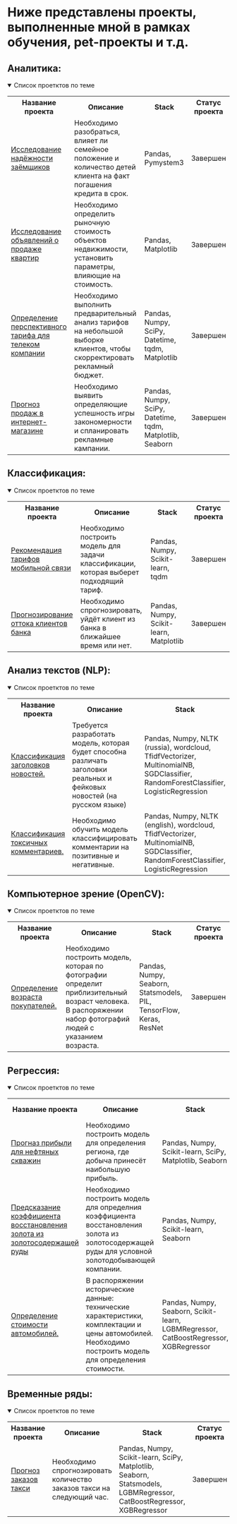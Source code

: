 # Ниже представлены проекты, выполненные мной в рамках обучения, pet-проекты и т.д.

## Аналитика:
<details open>
  <summary>Список проетктов по теме</summary>
<table>
<tr>
  <th>Название проекта</th>
  <th>Описание</th>
  <th>Stack</th>
  <th>Статус проекта</th>
</tr> 
  
<tr>
  <td><a href = "https://github.com/ialeksfaizov/Data-preparation-for-credit-scoring">Исследование надёжности заёмщиков</a></td>
  <td>Необходимо разобраться, влияет ли семейное положение и количество детей клиента на факт погашения кредита в срок.</td>
  <td>Pandas, Pymystem3</td>
  <td>Завершен</td>
</tr>

<tr>
  <td><a href = "https://github.com/ialeksfaizov/Data-preparation-and-visualize-for-estate-market">Исследование объявлений о продаже квартир</a></td>
  <td>Необходимо определить рыночную стоимость объектов недвижимости, установить параметры, влияющие на стоимость.</td>
  <td>Pandas, Matplotlib</td> 
  <td>Завершен</td>
</tr>

<tr>
  <td><a href = "https://github.com/ialeksfaizov/Mobile-tariffs-analysis">Определение перспективного тарифа для телеком компании</a></td>
  <td>Необходимо выполнить предварительный анализ тарифов на небольшой выборке клиентов, чтобы скорректировать рекламный бюджет.</td>
  <td>Pandas, Numpy, SciPy, Datetime, tqdm, Matplotlib</td>  
  <td>Завершен</td>
</tr>

<tr>
  <td><a href = "https://github.com/ialeksfaizov/Game-market-analysis">Прогноз продаж в интернет-магазине</a></td>
  <td>Необходимо выявить определяющие успешность игры закономерности и спланировать рекламные кампании.</td>
  <td>Pandas, Numpy, SciPy, Datetime, tqdm, Matplotlib, Seaborn</td>   
  <td>Завершен</td>
</tr>
 
</table>
</details>

## Классификация:

<details open>
  <summary>Список проетктов по теме</summary>
<table>
<tr>
  <th>Название проекта</th>
  <th>Описание</th>
  <th>Stack</th>
  <th>Статус проекта</th>
</tr> 
  
<tr>
  <td><a href = "https://github.com/ialeksfaizov/Tariffs-recommendation">Рекомендация тарифов мобильной связи</a></td>
  <td>Необходимо построить модель для задачи классификации, которая выберет подходящий тариф.</td>
  <td>Pandas, Numpy, Scikit-learn, tqdm</td>    
  <td>Завершен</td>
</tr>
 
<tr>
  <td><a href = "https://github.com/ialeksfaizov/Churn-prediction">Прогнозирование оттока клиентов банка</a></td>
  <td>Необходимо спрогнозировать, уйдёт клиент из банка в ближайшее время или нет.</td>
  <td>Pandas, Numpy, Scikit-learn, Matplotlib</td>   
  <td>Завершен</td>
</tr>
 
</table>
</details>

## Анализ текстов (NLP):

<details open>
  <summary>Список проетктов по теме</summary>
<table>
<tr>
  <th>Название проекта</th>
  <th>Описание</th>
  <th>Stack</th>
  <th>Статус проекта</th>
</tr> 
  
<tr>
  <td><a href = "https://github.com/ialeksfaizov/Predict-fake-news">Классификация заголовков новостей.</a></td>
  <td>Требуется разработать модель, которая будет способна различать заголовки реальных и фейковых новостей (на русском языке)</td>
  <td>Pandas, Numpy, NLTK (russia), wordcloud, TfidfVectorizer, MultinomialNB, SGDClassifier, RandomForestClassifier, LogisticRegression</td>
  <td>Завершен</td>
</tr>
  
<tr>
  <td><a href = "https://github.com/ialeksfaizov/toxic-comments-classification">Классификация токсичных комментариев.</a></td>
  <td>Необходимо обучить модель классифицировать комментарии на позитивные и негативные.</td>
  <td>Pandas, Numpy, NLTK (english), wordcloud, TfidfVectorizer, MultinomialNB, SGDClassifier, RandomForestClassifier, LogisticRegression</td>
  <td>Завершен</td>
</tr>
  
</table>
</details>

## Компьютерное зрение (OpenCV):

<details open>
  <summary>Список проетктов по теме</summary>
<table>
<tr>
  <th>Название проекта</th>
  <th>Описание</th>
  <th>Stack</th>
  <th>Статус проекта</th>
</tr> 
  
<tr>
  <td><a href = "https://github.com/ialeksfaizov/age-prediction">Определение возраста покупателей.</a></td>
  <td>Необходимо построить модель, которая по фотографии определит приблизительный возраст человека. В распоряжении набор фотографий людей с указанием возраста.</td>
  <td>Pandas, Numpy, Seaborn, Statsmodels, PIL, TensorFlow, Keras, ResNet</td>
  <td>Завершен</td>
</tr>
  
  
</table>
</details>

## Регрессия:

<details open>
  <summary>Список проетктов по теме</summary>
<table>
<tr>
  <th>Название проекта</th>
  <th>Описание</th>
  <th>Stack</th>
  <th>Статус проекта</th>
</tr> 
  
<tr>
  <td><a href = "https://github.com/ialeksfaizov/Profit-prediction-for-oil">Прогназ прибыли для нефтяных скважин</a></td>
  <td>Необходимо построить модель для определения региона, где добыча принесёт наибольшую прибыль.</td>
  <td>Pandas, Numpy, Scikit-learn, SciPy, Matplotlib, Seaborn</td>
  <td>Завершен</td>
</tr>
  
<tr>
  <td><a href = "https://github.com/ialeksfaizov/Recovery-of-gold">Предсказание коэффициента восстановления золота из золотосодержащей руды</a></td>
  <td>Необходимо построить модель для определния коэффициента восстановления золота из золотосодержащей руды для условной золотодобывающей компании.</td>
  <td>Pandas, Numpy, Scikit-learn, Seaborn</td>
  <td>Завершен</td>
</tr>
  
<tr>
  <td><a href = "https://github.com/ialeksfaizov/car-price-prediction_GB">Определение стоимости автомобилей.</a></td> 
  <td> В распоряжении исторические данные: технические характеристики, комплектации и цены автомобилей. Необходимо построить модель для определения стоимости.</td>
  <td>Pandas, Numpy, Seaborn, Scikit-learn, LGBMRegressor, CatBoostRegressor, XGBRegressor</td>
  <td>Завершен</td>
</tr>
 
</table>
</details>

  
## Временные ряды:

<details open>
  <summary>Список проетктов по теме</summary>
<table>
<tr>
  <th>Название проекта</th>
  <th>Описание</th>
  <th>Stack</th>
  <th>Статус проекта</th>
</tr> 
  
<tr>
  <td><a href = "https://github.com/ialeksfaizov/predict-for-taxi">Прогноз заказов такси</a></td>
  <td>Необходимо спрогнозировать количество заказов такси на следующий час.</td>
  <td>Pandas, Numpy, Scikit-learn, SciPy, Matplotlib, Seaborn, Statsmodels, LGBMRegressor, CatBoostRegressor, XGBRegressor</td>
  <td>Завершен</td>
</tr>
  
</table>
</details>
